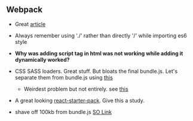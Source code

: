 ## Webpack

- Great [article][1]

- Always remember using './' rather than directly '/' while importing es6 style

- __Why was adding script tag in html was not working while adding it dynamically worked?__

- CSS SASS loaders. Great stuff. But bloats the final bundle.js. Let's separate them from bundle.js using [this][2]
  - Weirdest problem but not entirely. see [this][3]
  
- A great looking [react-starter-pack][4]. Give this a study.

- shave off 100kb from bundle.js [SO Link][5]





[1]: https://medium.com/@rajaraodv/webpack-the-confusing-parts-58712f8fcad9#.vxa6s5rdo
[2]: https://github.com/webpack/extract-text-webpack-plugin
[3]: https://github.com/webpack/extract-text-webpack-plugin/issues/209
[4]: https://github.com/kriasoft/react-starter-kit
[5]: http://stackoverflow.com/questions/25384360/how-to-prevent-moment-js-from-loading-locales-with-webpack/25426019#25426019
